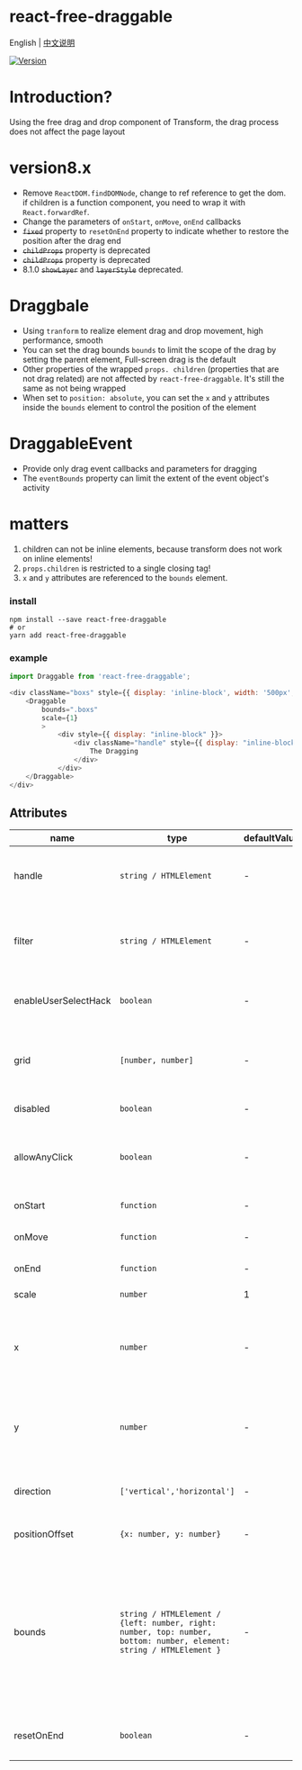 # react-free-draggable

English | [中文说明](./README_CN.md)

[![Version](https://img.shields.io/badge/version-8.1.0-green)](https://www.npmjs.com/package/react-free-draggable)

# Introduction?

Using the free drag and drop component of Transform, the drag process does not affect the page layout

# version8.x
  - Remove `ReactDOM.findDOMNode`, change to ref reference to get the dom. if children is a function component, you need to wrap it with `React.forwardRef`.
  - Change the parameters of `onStart`, `onMove`, `onEnd` callbacks
  - ~~`fixed`~~ property to `resetOnEnd` property to indicate whether to restore the position after the drag end
  - ~~`childProps`~~ property is deprecated
  - ~~`childProps`~~ property is deprecated
  - 8.1.0 ~~`showLayer`~~ and ~~`layerStyle`~~ deprecated.

# Draggbale

- Using `tranform` to realize element drag and drop movement, high performance, smooth
- You can set the drag bounds `bounds` to limit the scope of the drag by setting the parent element, Full-screen drag is the default
- Other properties of the wrapped `props. children` (properties that are not drag related) are not affected by `react-free-draggable`. It's still the same as not being wrapped
- When set to `position: absolute`, you can set the `x` and `y` attributes inside the `bounds` element to control the position of the element

# DraggableEvent

- Provide only drag event callbacks and parameters for dragging
- The `eventBounds` property can limit the extent of the event object's activity

# matters

1. children can not be inline elements, because transform does not work on inline elements!
2. `props.children` is restricted to a single closing tag!
3. `x` and `y` attributes are referenced to the `bounds` element.

### install
```
npm install --save react-free-draggable
# or
yarn add react-free-draggable
```

### example
```javascript
import Draggable from 'react-free-draggable';

<div className="boxs" style={{ display: 'inline-block', width: '500px', background: "red" }}>
    <Draggable
        bounds=".boxs"
        scale={1}
        >
            <div style={{ display: "inline-block" }}>
                <div className="handle" style={{ display: "inline-block", width: "80px",background: "blue", cursor: "pointer", height: "100%" }} onClick={this.clickToast}>
                    The Dragging
                </div>
            </div>
    </Draggable>
</div>
```

## Attributes

| name                          | type                  | defaultValue                                                   | description                                                                                                      |
| ----------------------------- | --------------------- | -------------------------------------------------------------- | --------------------------------------------------------------------------------------------------------- |
| handle                      | `string / HTMLElement`            | -                                                  | Drag the class selector or element for the element                                                                                  |
| filter                  | `string / HTMLElement`            | -                                                  | A selector or element that does not allow drag and drop                                                                              |
| enableUserSelectHack          | `boolean`                         | -                                                  | Allows you to add selected styles                                                  |
| grid                          | `[number, number]`                | -                                                  | Set X, Y direction amplitude, how much to move the target                                                                              |
| disabled                      | `boolean`                         | -                                                  | disabled drag                                                                                          |
| allowAnyClick                 | `boolean`                         | -                                                  | Indicates that drag is allowed without a left mouse click                                                                                          |
| onStart                   | `function`                        | -                                                  | the start event                                                                                        |
| onMove                        | `function`                        | -                                                  | the dragging event                      |
| onEnd                    | `function`                        | -                                                  | the end event                                                                                  |
| scale                         | `number`                          | 1                                                  | Drag sensitivity                                                                                  |
| x                             | `number`                          | -                                                  | The position of the x-axis when the element is `position: absolute`.                                                                                   |
| y                             | `number`                          | -                                                  | The position of the y-axis when the element is `position: absolute`.                                                                                  |
| direction                          | `['vertical','horizontal']`              | -                                                  | the direction of drag and drop                                                                                  |
| positionOffset                | `{x: number, y: number}`          | -                                                  | Transform position increment                                                                                  |
| bounds                        | `string / HTMLElement / {left: number, right: number, top: number, bottom: number, element: string / HTMLElement }`                   | -              | The range within the element, if it is element, the position is range in element, but if it is object, it is the range of the `element` element                                                                                          |
| resetOnEnd                   | `boolean`                | -                                               | Restore position when drag end                                |
